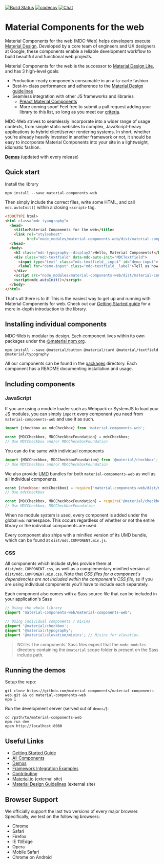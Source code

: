 [![Build Status](https://img.shields.io/travis/material-components/material-components-web/master.svg)](https://travis-ci.org/material-components/material-components-web/)
[![codecov](https://codecov.io/gh/material-components/material-components-web/branch/master/graph/badge.svg)](https://codecov.io/gh/material-components/material-components-web)
[![Chat](https://img.shields.io/discord/259087343246508035.svg)](https://discord.gg/material-components)

# Material Components for the web

Material Components for the web (MDC-Web) helps developers execute [Material Design](https://www.material.io).
Developed by a core team of engineers and UX designers at Google, these components enable a reliable development workflow to build beautiful and functional web projects.

Material Components for the web is the successor to [Material Design Lite](https://getmdl.io/), and has 3 high-level goals:

- Production-ready components consumable in an a-la-carte fashion
- Best-in-class performance and adherence to the [Material Design guidelines](https://material.io/guidelines)
- Seamless integration with other JS frameworks and libraries
  - [Preact Material Components](https://github.com/prateekbh/preact-material-components)
  - More coming soon! Feel free to submit a pull request adding your library to this list, so long as you meet our [criteria](docs/integrating-into-frameworks.md).

MDC-Web strives to seamlessly incorporate into a wider range of usage contexts, from simple static websites to complex, JavaScript-heavy applications to hybrid client/server rendering systems. In short, whether you're already heavily invested in another framework or not, it should be easy to incorporate Material Components into your site in a lightweight, idiomatic fashion.

**[Demos](https://material-components-web.appspot.com/)** (updated with every release)

## Quick start

Install the library

```
npm install --save material-components-web
```

Then simply include the correct files, write some HTML, and call `mdc.autoInit()` within a closing
`<script>` tag.

```html
<!DOCTYPE html>
<html class="mdc-typography">
  <head>
    <title>Material Components for the web</title>
    <link rel="stylesheet"
          href="node_modules/material-components-web/dist/material-components-web.css">
  </head>
  <body>
    <h2 class="mdc-typography--display2">Hello, Material Components!</h2>
    <div class="mdc-textfield" data-mdc-auto-init="MDCTextfield">
      <input type="text" class="mdc-textfield__input" id="demo-input">
      <label for="demo-input" class="mdc-textfield__label">Tell us how you feel!</label>
    </div>
    <script src="node_modules/material-components-web/dist/material-components-web.js"></script>
    <script>mdc.autoInit()</script>
  </body>
</html>
```

That's all there is to it! This is the easiest way to get up and running with Material Components
for web. Check out our [Getting Started guide](./docs/getting-started.md) for a more in-depth
introduction to the library.

## Installing individual components

MDC-Web is modular by design. Each component lives within its own packages under the
[@material npm org](https://www.npmjs.com/org/material).

```
npm install --save @material/button @material/card @material/textfield @material/typography
```

All our components can be found in the [packages](./packages) directory. Each component has a
README documenting installation and usage.

## Including components

### JavaScript

If you are using a module loader such as Webpack or SystemJS to load your JS modules, you can simply
`import` every component you need from `material-components-web` and use it as such.

```js
import {checkbox as mdcCheckbox} from 'material-components-web';

const {MDCCheckbox, MDCCheckboxFoundation} = mdcCheckbox;
// Use MDCCheckbox and/or MDCCheckboxFoundation
```

You can do the same with individual components

```js
import {MDCCheckbox, MDCCheckboxFoundation} from '@material/checkbox';
// Use MDCCheckbox and/or MDCCheckboxFoundation
```

We also provide [UMD](http://bob.yexley.net/umd-javascript-that-runs-anywhere/) bundles for both `material-components-web` as
well as all individual components.

```js
const {checkbox: mdcCheckbox} = require('material-components-web/dist/material-components-web');
// Use mdcCheckbox

const {MDCCheckbox, MDCCheckboxFoundation} = require('@material/checkbox/dist/mdc.checkbox');
// Use MDCCheckbox, MDCCheckboxFoundation
```

When no module system is used, every component is added under the global `mdc` namespace. This
occurs regardless of whether or not the entire library or the individual components are used.

Every component also ships with a minified version of its UMD bundle, which can be found at
`dist/mdc.COMPONENT.min.js`.

### CSS

All components which include styles provide them at `dist/mdc.COMPONENT.css`, as well as a
complementary minified version at `dist/mdc.COMPONENT.min.css`. Note that _CSS files for a
component's dependencies are not included within the component's CSS file_, so if you are using
individual components you'll have to include each separately.

Each component also comes with a Sass source file that can be included in your application's Sass

```scss
// Using the whole library
@import "material-components-web/material-components-web";

// Using individual components / mixins
@import '@material/checkbox';
@import '@material/typography';
@import '@material/elevation/mixins'; // Mixins for elevation.
```

> NOTE: The components' Sass files expect that the `node_modules` directory containing the
`@material` scope folder is present on the Sass include path.

## Running the demos

Setup the repo:

```
git clone https://github.com/material-components/material-components-web.git && cd material-components-web
npm i
```

Run the development server (served out of `demos/`):

```
cd /path/to/material-components-web
npm run dev
open http://localhost:8080
```

## Useful Links

- [Getting Started Guide](docs/getting-started.md)
- [All Components](packages/)
- [Demos](demos/)
- [Framework Integration Examples](framework-examples/)
- [Contributing](CONTRIBUTING.md)
- [Material.io](https://www.material.io) (external site)
- [Material Design Guidelines](https://material.io/guidelines) (external site)

## Browser Support

We officially support the last two versions of every major browser. Specifically, we test on the following browsers:

- Chrome
- Safari
- Firefox
- IE 11/Edge
- Opera
- Mobile Safari
- Chrome on Android
